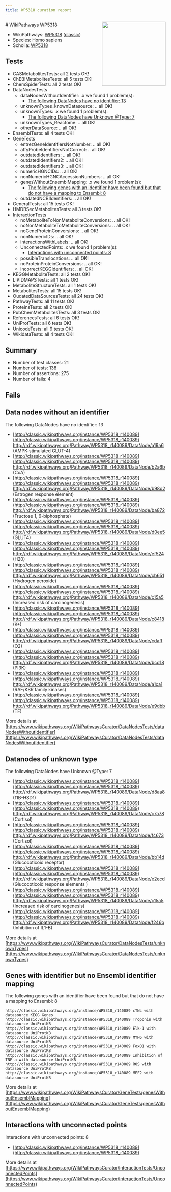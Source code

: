 ```yaml
---
title: WP5318 curation report
---
```


<img style="float: right; width: 200px" src="https://upload.wikimedia.org/wikipedia/commons/thumb/8/83/Wplogo_with_text_500.png/640px-Wplogo_with_text_500.png" />
# WikiPathways WP5318

* WikiPathways: [WP5318](https://wikipathways.org/pathways/WP5318) ([classic](https://classic.wikipathways.org/instance/WP5318))
* Species: Homo sapiens
* Scholia: [WP5318](https://scholia.toolforge.org/wikipathways/WP5318)
## Tests
* CASMetabolitesTests: all 2 tests OK!
* ChEBIMetabolitesTests: all 5 tests OK!
* ChemSpiderTests: all 2 tests OK!
* DataNodesTests
    * dataNodesWithoutIdentifier: .x we found 1 problem(s):
        * [The following DataNodes have no identifier: 13](#8792c493)
    * unknownTypes_knownDatasource: .. all OK!
    * unknownTypes: .x we found 1 problem(s):
        * [The following DataNodes have Unknown @Type: 7](#839973e5)
    * unknownTypes_Reactome: .. all OK!
    * otherDataSource: .. all OK!
* EnsemblTests: all 4 tests OK!
* GeneTests
    * entrezGeneIdentifiersNotNumber: .. all OK!
    * affyProbeIdentifiersNotCorrect: .. all OK!
    * outdatedIdentifiers: .. all OK!
    * outdatedIdentifiers2: .. all OK!
    * outdatedIdentifiers3: .. all OK!
    * numericHGNCIDs: .. all OK!
    * nonNumericHGNCAccessionNumbers: .. all OK!
    * genesWithoutEnsemblMapping: .x we found 1 problem(s):
        * [The following genes with an identifier have been found but that do not have a mapping to Ensembl: 8](#40286d8a)
    * outdatedNCBIIdentifiers: .. all OK!
* GeneralTests: all 15 tests OK!
* HMDBSecMetabolitesTests: all 3 tests OK!
* InteractionTests
    * noMetaboliteToNonMetaboliteConversions: .. all OK!
    * noNonMetaboliteToMetaboliteConversions: .. all OK!
    * noGeneProteinConversions: .. all OK!
    * nonNumericIDs: .. all OK!
    * interactionsWithLabels: .. all OK!
    * UnconnectedPoints: .x we found 1 problem(s):
        * [Interactions with unconnected points: 8](#35a61ae0)
    * possibleTranslocations: .. all OK!
    * noProteinProteinConversions: .. all OK!
    * incorrectKEGGIdentifiers: .. all OK!
* KEGGMetaboliteTests: all 2 tests OK!
* LIPIDMAPSTests: all 1 tests OK!
* MetaboliteStructureTests: all 1 tests OK!
* MetabolitesTests: all 15 tests OK!
* OudatedDataSourcesTests: all 24 tests OK!
* PathwayTests: all 11 tests OK!
* ProteinsTests: all 2 tests OK!
* PubChemMetabolitesTests: all 3 tests OK!
* ReferencesTests: all 6 tests OK!
* UniProtTests: all 6 tests OK!
* UnicodeTests: all 9 tests OK!
* WikidataTests: all 4 tests OK!


## Summary

* Number of test classes: 21
* Number of tests: 138
* Number of assertions: 275
* Number of fails: 4

## Fails

<a name="8792c493" />

## Data nodes without an identifier

The following DataNodes have no identifier: 13

* [http://classic.wikipathways.org/instance/WP5318_r140089](http://classic.wikipathways.org/instance/WP5318_r140089) http://rdf.wikipathways.org/Pathway/WP5318_r140089/DataNode/a19a6 (AMPK-stimulated GLUT-4)
* [http://classic.wikipathways.org/instance/WP5318_r140089](http://classic.wikipathways.org/instance/WP5318_r140089) http://rdf.wikipathways.org/Pathway/WP5318_r140089/DataNode/b2a6b (CoA)
* [http://classic.wikipathways.org/instance/WP5318_r140089](http://classic.wikipathways.org/instance/WP5318_r140089) http://rdf.wikipathways.org/Pathway/WP5318_r140089/DataNode/b98d2 (Estrogen response element)
* [http://classic.wikipathways.org/instance/WP5318_r140089](http://classic.wikipathways.org/instance/WP5318_r140089) http://rdf.wikipathways.org/Pathway/WP5318_r140089/DataNode/ba872 (Fructose 1, 6-biphosphate)
* [http://classic.wikipathways.org/instance/WP5318_r140089](http://classic.wikipathways.org/instance/WP5318_r140089) http://rdf.wikipathways.org/Pathway/WP5318_r140089/DataNode/d0ee5 (GLUT4)
* [http://classic.wikipathways.org/instance/WP5318_r140089](http://classic.wikipathways.org/instance/WP5318_r140089) http://rdf.wikipathways.org/Pathway/WP5318_r140089/DataNode/ef524 (H20)
* [http://classic.wikipathways.org/instance/WP5318_r140089](http://classic.wikipathways.org/instance/WP5318_r140089) http://rdf.wikipathways.org/Pathway/WP5318_r140089/DataNode/cb651 (Hydrogen peroxide)
* [http://classic.wikipathways.org/instance/WP5318_r140089](http://classic.wikipathways.org/instance/WP5318_r140089) http://rdf.wikipathways.org/Pathway/WP5318_r140089/DataNode/c15a5 (Increased risk of carcinogenesis)
* [http://classic.wikipathways.org/instance/WP5318_r140089](http://classic.wikipathways.org/instance/WP5318_r140089) http://rdf.wikipathways.org/Pathway/WP5318_r140089/DataNode/c8418 (K+)
* [http://classic.wikipathways.org/instance/WP5318_r140089](http://classic.wikipathways.org/instance/WP5318_r140089) http://rdf.wikipathways.org/Pathway/WP5318_r140089/DataNode/cdaff (O2)
* [http://classic.wikipathways.org/instance/WP5318_r140089](http://classic.wikipathways.org/instance/WP5318_r140089) http://rdf.wikipathways.org/Pathway/WP5318_r140089/DataNode/bcd18 (PI3K)
* [http://classic.wikipathways.org/instance/WP5318_r140089](http://classic.wikipathways.org/instance/WP5318_r140089) http://rdf.wikipathways.org/Pathway/WP5318_r140089/DataNode/a1ca1 (RAF/KSR family kinases)
* [http://classic.wikipathways.org/instance/WP5318_r140089](http://classic.wikipathways.org/instance/WP5318_r140089) http://rdf.wikipathways.org/Pathway/WP5318_r140089/DataNode/e9dbb (TF)


More details at [https://www.wikipathways.org/WikiPathwaysCurator/DataNodesTests/dataNodesWithoutIdentifier](https://www.wikipathways.org/WikiPathwaysCurator/DataNodesTests/dataNodesWithoutIdentifier)

<a name="839973e5" />

## Datanodes of unknown type

The following DataNodes have Unknown @Type: 7

* [http://classic.wikipathways.org/instance/WP5318_r140089](http://classic.wikipathways.org/instance/WP5318_r140089) http://rdf.wikipathways.org/Pathway/WP5318_r140089/DataNode/d8aa8 (11B-HSD1)
* [http://classic.wikipathways.org/instance/WP5318_r140089](http://classic.wikipathways.org/instance/WP5318_r140089) http://rdf.wikipathways.org/Pathway/WP5318_r140089/DataNode/c7a78 (Cortisol)
* [http://classic.wikipathways.org/instance/WP5318_r140089](http://classic.wikipathways.org/instance/WP5318_r140089) http://rdf.wikipathways.org/Pathway/WP5318_r140089/DataNode/f4673 (Cortisol)
* [http://classic.wikipathways.org/instance/WP5318_r140089](http://classic.wikipathways.org/instance/WP5318_r140089) http://rdf.wikipathways.org/Pathway/WP5318_r140089/DataNode/bb14d (Glucocoticoid receptor)
* [http://classic.wikipathways.org/instance/WP5318_r140089](http://classic.wikipathways.org/instance/WP5318_r140089) http://rdf.wikipathways.org/Pathway/WP5318_r140089/DataNode/e2ecd (Glucocoticoid response elements
)
* [http://classic.wikipathways.org/instance/WP5318_r140089](http://classic.wikipathways.org/instance/WP5318_r140089) http://rdf.wikipathways.org/Pathway/WP5318_r140089/DataNode/c15a5 (Increased risk of carcinogenesis)
* [http://classic.wikipathways.org/instance/WP5318_r140089](http://classic.wikipathways.org/instance/WP5318_r140089) http://rdf.wikipathways.org/Pathway/WP5318_r140089/DataNode/f246b (Inhibition of IL1-B)


More details at [https://www.wikipathways.org/WikiPathwaysCurator/DataNodesTests/unknownTypes](https://www.wikipathways.org/WikiPathwaysCurator/DataNodesTests/unknownTypes)

<a name="40286d8a" />

## Genes with identifier but no Ensembl identifier mapping

The following genes with an identifier have been found but that do not have a mapping to Ensembl: 8
```
http://classic.wikipathways.org/instance/WP5318_r140089 cTNL with datasource KEGG Genes
http://classic.wikipathways.org/instance/WP5318_r140089 Troponin with datasource UniProtKB
http://classic.wikipathways.org/instance/WP5318_r140089 Elk-1 with datasource UniProtKB
http://classic.wikipathways.org/instance/WP5318_r140089 MYH6 with datasource UniProtKB
http://classic.wikipathways.org/instance/WP5318_r140089 FoxO1 with datasource UniProtKB
http://classic.wikipathways.org/instance/WP5318_r140089 Inhibition of TNF-a with datasource UniProtKB
http://classic.wikipathways.org/instance/WP5318_r140089 ROS with datasource UniProtKB
http://classic.wikipathways.org/instance/WP5318_r140089 MEF2 with datasource UniProtKB
```

More details at [https://www.wikipathways.org/WikiPathwaysCurator/GeneTests/genesWithoutEnsemblMapping](https://www.wikipathways.org/WikiPathwaysCurator/GeneTests/genesWithoutEnsemblMapping)

<a name="35a61ae0" />

## Interactions with unconnected points

Interactions with unconnected points: 8

* [http://classic.wikipathways.org/instance/WP5318_r140089](http://classic.wikipathways.org/instance/WP5318_r140089)


More details at [https://www.wikipathways.org/WikiPathwaysCurator/InteractionTests/UnconnectedPoints](https://www.wikipathways.org/WikiPathwaysCurator/InteractionTests/UnconnectedPoints)

